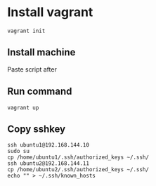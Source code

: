 # Install vagrant

    vagrant init

## Install machine
Paste script after

## Run command

    vagrant up

## Copy sshkey
    
    ssh ubuntu1@192.168.144.10
    sudo su
    cp /home/ubuntu1/.ssh/authorized_keys ~/.ssh/
    ssh ubuntu2@192.168.144.11
    cp /home/ubuntu2/.ssh/authorized_keys ~/.ssh/
    echo "" > ~/.ssh/known_hosts

